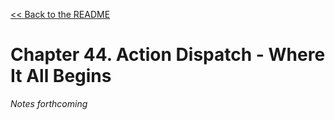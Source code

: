 [&lt;&lt; Back to the README](README.md)

# Chapter 44. Action Dispatch - Where It All Begins

*Notes forthcoming*
